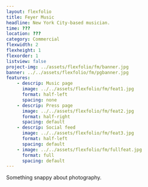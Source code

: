 ```yaml
---
layout: flexfolio
title: Feyer Music
headline: New York City-based musician.
time: ???
location: ???
category: Commercial
flexwidth: 2
flexheight: 1
flexorder: 1
listview: false
project-img: ../assets/flexfolio/fm/banner.jpg
banner: ../../assets/flexfolio/fm/pgbanner.jpg
features:
    - descrip: Music page
      image: ../../assets/flexfolio/fm/feat1.jpg
      format: half-left
      spacing: none
    - descrip: Press page
      image: ../../assets/flexfolio/fm/feat2.jpg
      format: half-right
      spacing: default
    - descrip: Social feed
      image: ../../assets/flexfolio/fm/feat3.jpg
      format: half-left
      spacing: default
    - image: ../../assets/flexfolio/fm/fullfeat.jpg
      format: full
      spacing: default
---
```


Something snappy about photography.
